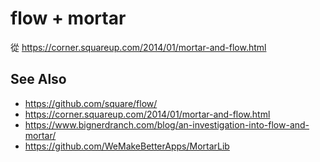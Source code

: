 # flow + mortar

從 https://corner.squareup.com/2014/01/mortar-and-flow.html


## See Also

* https://github.com/square/flow/
* https://corner.squareup.com/2014/01/mortar-and-flow.html
* https://www.bignerdranch.com/blog/an-investigation-into-flow-and-mortar/
* https://github.com/WeMakeBetterApps/MortarLib